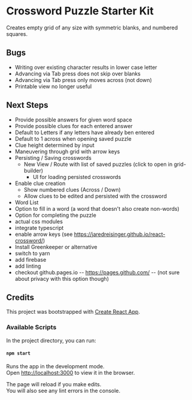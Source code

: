 # Crossword Puzzle Starter Kit

Creates empty grid of any size with symmetric blanks, and numbered squares.

## Bugs
* Writing over existing character results in lower case letter
* Advancing via Tab press does not skip over blanks
* Advancing via Tab press only moves across (not down)
* Printable view no longer useful


## Next Steps
* Provide possible answers for given word space
* Provide possible clues for each entered answer
* Default to Letters if any letters have already ben entered
* Default to 1 across when opening saved puzzle
* Clue height determined by input
* Maneuvering through grid with arrow keys
* Persisting / Saving crosswords
  * New View / Route with list of saved puzzles (click to open in grid-builder)
	* UI for loading persisted crosswords
* Enable clue creation
  * Show numbered clues (Across / Down)
  * Allow clues to be edited and persisted with the crossword
* Word List
* Option to fill in a word (a word that doesn't also create non-words)
* Option for completing the puzzle
* actual css modules
* integrate typescript
* enable arrow keys (see https://jaredreisinger.github.io/react-crossword/)
* Install Greenkeeper or alternative
* switch to yarn
* add firebase 
* add linting
* checkout github.pages.io -- https://pages.github.com/ -- (not sure about privacy with this option though)



## Credits

This project was bootstrapped with [Create React App](https://github.com/facebook/create-react-app).

### Available Scripts

In the project directory, you can run:

#### `npm start`

Runs the app in the development mode.<br>
Open [http://localhost:3000](http://localhost:3000) to view it in the browser.

The page will reload if you make edits.<br>
You will also see any lint errors in the console.
